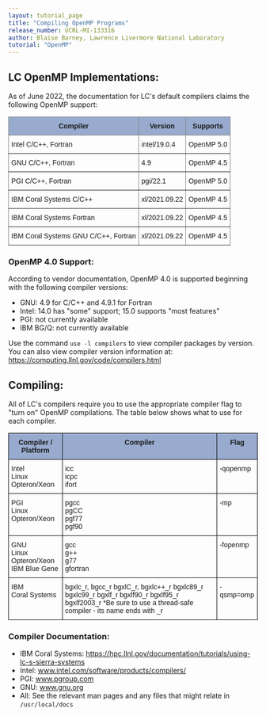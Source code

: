 ```yaml
---
layout: tutorial_page
title: "Compiling OpenMP Programs"
release_number: UCRL-MI-133316
author: Blaise Barney, Lawrence Livermore National Laboratory
tutorial: "OpenMP"
---
```


## LC OpenMP Implementations:

As of June 2022, the documentation for LC's default compilers claims the following OpenMP support:

<style type="text/css">
.tg  {border-collapse:collapse;border-spacing:0;}
.tg td{border-color:black;border-style:solid;border-width:1px;font-family:Arial, sans-serif;font-size:14px;
  overflow:hidden;padding:10px 5px;word-break:normal;}
.tg th{border-color:black;border-style:solid;border-width:1px;font-family:Arial, sans-serif;font-size:14px;
  font-weight:normal;overflow:hidden;padding:10px 5px;word-break:normal;}
.tg .tg-5iie{background-color:#98ABCE;border-color:inherit;font-weight:bold;text-align:center;vertical-align:top}
.tg .tg-0pky{border-color:inherit;text-align:left;vertical-align:top}
</style>
<table class="tg">
<thead>
  <tr>
    <th class="tg-5iie"><span style="background-color:#98ABCE">Compiler</span></th>
    <th class="tg-5iie"><span style="background-color:#98ABCE">Version</span></th>
    <th class="tg-5iie"><span style="background-color:#98ABCE">Supports</span></th>
  </tr>
</thead>
<tbody>
  <tr>
    <td class="tg-0pky">Intel C/C++, Fortran</td>
    <td class="tg-0pky">intel/19.0.4 </td>
    <td class="tg-0pky">OpenMP 5.0</td>
  </tr>
  <tr>
    <td class="tg-0pky">GNU C/C++, Fortran</td>
    <td class="tg-0pky">4.9</td>
    <td class="tg-0pky">OpenMP 4.5</td>
  </tr>
  <tr>
    <td class="tg-0pky">PGI C/C++, Fortran</td>
    <td class="tg-0pky">pgi/22.1</td>
    <td class="tg-0pky">OpenMP 5.0</td>
  </tr>
  <tr>
    <td class="tg-0pky">IBM Coral Systems C/C++</td>
    <td class="tg-0pky">xl/2021.09.22</td>
    <td class="tg-0pky">OpenMP 4.5</td>
  </tr>
  <tr>
    <td class="tg-0pky">IBM Coral Systems Fortran</td>
    <td class="tg-0pky">xl/2021.09.22</td>
    <td class="tg-0pky">OpenMP 4.5</td>
  </tr>
  <tr>
    <td class="tg-0pky">IBM Coral Systems  GNU C/C++, Fortran</td>
    <td class="tg-0pky">xl/2021.09.22</td>
    <td class="tg-0pky">OpenMP 4.5</td>
  </tr>
</tbody>
</table>

### OpenMP 4.0 Support: 

According to vendor documentation, OpenMP 4.0 is supported beginning with the following compiler versions:
* GNU: 4.9 for C/C++ and 4.9.1 for Fortran
* Intel: 14.0 has "some" support; 15.0 supports "most features"
* PGI: not currently available
* IBM BG/Q: not currently available

Use the command `use -l compilers` to view compiler packages by version.
You can also view compiler version information at: https://computing.llnl.gov/code/compilers.html

## Compiling:

All of LC's compilers require you to use the appropriate compiler flag to "turn on" OpenMP compilations. The table below shows what to use for each compiler.

<style type="text/css">
.tg  {border-collapse:collapse;border-spacing:0;}
.tg td{border-color:black;border-style:solid;border-width:1px;font-family:Arial, sans-serif;font-size:14px;
  overflow:hidden;padding:10px 5px;word-break:normal;}
.tg th{border-color:black;border-style:solid;border-width:1px;font-family:Arial, sans-serif;font-size:14px;
  font-weight:normal;overflow:hidden;padding:10px 5px;word-break:normal;}
.tg .tg-xq0d{background-color:#98ABCE;font-weight:bold;text-align:center;vertical-align:top}
.tg .tg-0lax{text-align:left;vertical-align:top}
</style>
<table class="tg">
<thead>
  <tr>
    <th class="tg-xq0d"><span style="background-color:#98ABCE">Compiler / Platform</span></th>
    <th class="tg-xq0d"><span style="background-color:#98ABCE">Compiler</span></th>
    <th class="tg-xq0d"><span style="background-color:#98ABCE">Flag</span></th>
  </tr>
</thead>
<tbody>
  <tr>
    <td class="tg-0lax">Intel<br>Linux Opteron/Xeon</td>
    <td class="tg-0lax">icc<br>icpc<br>ifort</td>
    <td class="tg-0lax">-qopenmp</td>
  </tr>
  <tr>
    <td class="tg-0lax">PGI<br>Linux Opteron/Xeon</td>
    <td class="tg-0lax">pgcc<br>pgCC<br>pgf77<br>pgf90</td>
    <td class="tg-0lax">-mp</td>
  </tr>
  <tr>
    <td class="tg-0lax">GNU<br>Linux Opteron/Xeon<br>IBM Blue Gene</td>
    <td class="tg-0lax">gcc<br>g++<br>g77<br>gfortran</td>
    <td class="tg-0lax">-fopenmp</td>
  </tr>
  <tr>
    <td class="tg-0lax">IBM<br>Coral Systems </td>
    <td class="tg-0lax">bgxlc_r, bgcc_r bgxlC_r, bgxlc++_r bgxlc89_r bgxlc99_r bgxlf_r bgxlf90_r bgxlf95_r bgxlf2003_r *Be sure to use a thread-safe compiler - its name ends with _r</td>
    <td class="tg-0lax">-qsmp=omp</td>
  </tr>
</tbody>
</table>

### Compiler Documentation:

* IBM Coral Systems: https://hpc.llnl.gov/documentation/tutorials/using-lc-s-sierra-systems
* Intel: www.intel.com/software/products/compilers/
* PGI: www.pgroup.com
* GNU: www.gnu.org
* All: See the relevant man pages and any files that might relate in `/usr/local/docs`

[//]: # "Old/broken links for IBM GlueGene compiler docs:  www-01.ibm.com/software/awdtools/fortran/ and www-01.ibm.com/software/awdtools/xlcpp "
